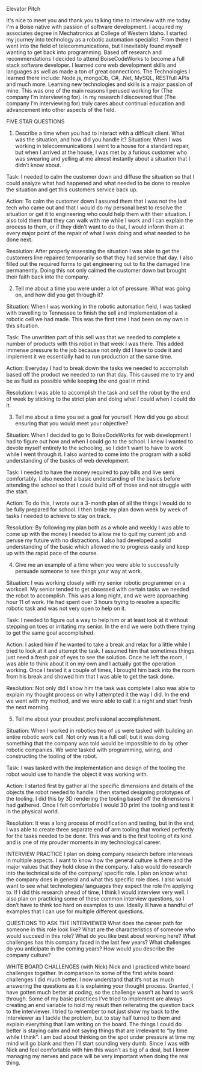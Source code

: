 Elevator Pitch

It's nice to meet you and thank you talking time to interview with me today.
I'm a Boise native with passion of software development. I acquired my associates degree in Mechatronics at College of Western Idaho.
I started my journey into technology as a robotic automation specialist. From there I went into the field of telecommunications,
but I inevitably found myself wanting to get back into programming. Based off research and recommendations I decided to attend BoiseCodeWorks to become a full stack
software developer. I learned core web development skills and languages as well as made a ton of great connections. The Technologies I learned there include: 
Node.js, mongoDb, C#, .Net, MySQL, RESTfull APIs and much more. Learning new technologies and skills is a major passion of mine. 
This was one of the main reasons I perused working for (The company I’m interviewing for). In my research I discovered that (The company I’m interviewing for)
truly cares about continual education and advancement into other aspects of the field.

FIVE STAR QUESTIONS
1. Describe a time when you had to interact with a difficult client. What was the situation, and how did you handle it?
Situation: When I was working in telecommunications I went to a house for a standard repair, but when I arrived at the house, 
I was met by a furious customer who was swearing and yelling at me almost instantly about a situation that I didn’t know about.

Task: I needed to calm the customer down and diffuse the situation so that I could analyze what had happened and what needed to be done to resolve the situation 
and get this customers service back up.

Action: To calm the customer down I assured them that I was not the last tech who came out and that I would 
do my personal best to resolve the situation or get it to engineering who could help them with their situation. 
I also told them that they can walk with me while I work and I can explain the process to them, or if they didn’t want to do that,
I would inform them at every major point of the repair of what I was doing and what needed to be done next.

Resolution: After properly assessing the situation I was able to get the customers line repaired temporarily so that they had service that day.
I also filled out the required forms to get engineering out to fix the damaged line permanently. 
Doing this not only calmed the customer down but brought their faith back into the company.

2. Tell me about a time you were under a lot of pressure. What was going on, and how did you get through it?

Situation: When I was working in the robotic automation field, I was tasked with travelling to Tennessee to finish the sell and implementation
of a robotic cell we had made. This was the first time I had been on my own in this situation.

Task: The unwritten part of this sell was that we needed to complete x number of products with this robot in that week I was there.
This added immense pressure to the job because not only did I have to code it and implement it we essentially had to run production at the same time.

Action: Everyday I had to break down the tasks we needed to accomplish based off the product we needed to run that day. 
This caused me to try and be as fluid as possible while keeping the end goal in mind.

Resolution: I was able to accomplish the task and sell the robot by the end of week by sticking to the strict plan and doing what I could when I could do it. 

3. Tell me about a time you set a goal for yourself. How did you go about ensuring that you would meet your objective?

Situation: When I decided to go to BoiseCodeWorks for web development I had to figure out how and when I could go to the school. 
I knew I wanted to devote myself entirely to the schooling, so I didn’t want to have to work while I went through it. 
I also wanted to come into the program with a solid understanding of the basics of web development.

Task: I needed to have the money required to pay bills and live semi comfortably. I also needed a basic understanding of the 
basics before attending the school so that I could build off of those and not struggle with the start.

Action: To do this, I wrote out a 3-month plan of all the things I would do to be fully prepared for school. 
I then broke my plan down week by week of tasks I needed to achieve to stay on track. 

Resolution: By following my plan both as a whole and weekly I was able to come up with the money I needed to allow me to 
quit my current job and peruse my future with no distractions. I also had developed a solid understanding of the basic which 
allowed me to progress easily and keep up with the rapid pace of the course.

4. Give me an example of a time when you were able to successfully persuade someone to see things your way at work.

Situation: I was working closely with my senior robotic programmer on a workcell. My senior tended to get obsessed with certain 
tasks we needed the robot to accomplish. This was a long night, and we were approaching hour 11 of work. He had spent over 
3 hours trying to resolve a specific robotic task and was not very open to help on it. 

Task: I needed to figure out a way to help him or at least look at it without stepping on toes or irritating my senior. 
In the end we were both there trying to get the same goal accomplished.

Action: I asked him if he wanted to take a break and relax for a little while I tried to look at it and attempt the task. 
I assumed him that sometimes things just need a fresh pair of eyes to see the solution. Once he left the room, 
I was able to think about it on my own and I actually got the operation working. Once I tested it a couple of times, 
I brought him back into the room from his break and showed him that I was able to get the task done. 

Resolution: Not only did I show him the task was complete I also was able to explain my thought process on why I attempted it the way I did.
In the end we went with my method, and we were able to call it a night and start fresh the next morning.

5. Tell me about your proudest professional accomplishment.

Situation: When I worked in robotics two of us were tasked with building an entire robotic work cell. Not only was it a full cell, 
but it was doing something that the company was told would be impossible to do by other robotic companies. We were tasked with programming, 
wiring, and constructing the tooling of the robot.

Task: I was tasked with the implementation and design of the tooling the robot would use to handle the object it was working with.

Action: I started first by gather all the specific dimensions and details of the objects the robot needed to handle. I then started 
designing prototypes of the tooling. I did this by 3D rendering the tooling based off the dimensions I had gathered. Once I felt comfortable 
I would 3D print the tooling and test it in the physical world. 

Resolution: It was a long process of modification and testing, but in the end, I was able to create three separate end of arm tooling that 
worked perfectly for the tasks needed to be done. This was and is the first tooling of its kind and is one of my prouder moments in my technological career.

INTERVIEW PRACTICE
I plan on doing company research before interviews in multiple aspects. 
I want to know how the general culture is there and the major values that they hold close in the company. 
I also would do research into the technical side of the company/ specific role. 
I plan on know what the company does in general and what this specific role does. 
I also would want to see what technologies/ languages they expect the role I’m applying to. 
If I did this research ahead of time, I think I would interview very well. 
I also plan on practicing some of these common interview questions, so I don’t have to think too hard on examples to use. 
Ideally Ill have a handful of examples that I can use for multiple different questions.

QUESTIONS TO ASK THE INTERVIEWER
What does the career path for someone in this role look like?
What are the characteristics of someone who would succeed in this role?
What do you like best about working here?
What challenges has this company faced in the last few years? What challenges do you anticipate in the coming years?
How would you describe the company culture?

WHITE BOARD CHALLENGES (with Nick)
Nick and I practiced white board challenges together. In comparison to some of the first white board challenges I did much better. 
I now understand that it’s not as much answering the questions as it is explaining your thought process. 
Granted, I have gotten much better at coding, so the challenge wasn’t as hard to work through. Some of my basic practices
I’ve tried to implement are always creating an end variable to hold my result then reiterating the question back to the interviewer.
I tried to remember to not just show my back to the interviewer as I tackle the problem, but to stay half turned to them and explain 
everything that I am writing on the board. The things I could do better is staying calm and not saying things that are irrelevant to “by time while I think”.
I am bad about thinking on the spot under pressure at time my mind will go blank and then I’ll start sounding very dumb.
Since I was with Nick and feel comfortable with him this wasn’t as big of a deal, but I know managing my nerves and pace will
be very important when doing the real thing.
